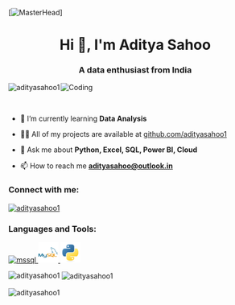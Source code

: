 [![MasterHead](https://storage.googleapis.com/gweb-cloudblog-publish/original_images/DataAnalytics.gif)]
<h1 align="center">Hi 👋, I'm Aditya Sahoo</h1>
<h3 align="center">A data enthusiast from India</h3>
<img align="right" alt="Coding" width="400" src="https://static.wixstatic.com/media/a27d24_16bbdb1ff1594bb6bc7f5649f07c1781~mv2.gif">

<p align="left"> <img src="https://komarev.com/ghpvc/?username=adityasahoo1&label=Profile%20views&color=0e75b6&style=flat" alt="adityasahoo1" /> </p>

<p align="left"> <a href="https://twitter.com/" target="blank"><img src="https://img.shields.io/twitter/follow/?logo=twitter&style=for-the-badge" alt="" /></a> </p>

- 🌱 I’m currently learning **Data Analysis**

- 👨‍💻 All of my projects are available at [github.com/adityasahoo1](github.com/adityasahoo1)

- 💬 Ask me about **Python, Excel, SQL, Power BI, Cloud**

- 📫 How to reach me **adityasahoo@outlook.in**

<h3 align="left">Connect with me:</h3>
<p align="left">
<a href="https://linkedin.com/in/adityasahoo1" target="blank"><img align="center" src="https://raw.githubusercontent.com/rahuldkjain/github-profile-readme-generator/master/src/images/icons/Social/linked-in-alt.svg" alt="adityasahoo1" height="30" width="40" /></a>
</p>

<h3 align="left">Languages and Tools:</h3>
<p align="left"> <a href="https://www.microsoft.com/en-us/sql-server" target="_blank" rel="noreferrer"> <img src="https://www.svgrepo.com/show/303229/microsoft-sql-server-logo.svg" alt="mssql" width="40" height="40"/> </a> <a href="https://www.mysql.com/" target="_blank" rel="noreferrer"> <img src="https://raw.githubusercontent.com/devicons/devicon/master/icons/mysql/mysql-original-wordmark.svg" alt="mysql" width="40" height="40"/> </a> <a href="https://www.python.org" target="_blank" rel="noreferrer"> <img src="https://raw.githubusercontent.com/devicons/devicon/master/icons/python/python-original.svg" alt="python" width="40" height="40"/> </a> </p>

<p><img align="left" src="https://github-readme-stats.vercel.app/api/top-langs?username=adityasahoo1&show_icons=true&locale=en&layout=compact" alt="adityasahoo1" /></p>

<p>&nbsp;<img align="center" src="https://github-readme-stats.vercel.app/api?username=adityasahoo1&show_icons=true&locale=en" alt="adityasahoo1" /></p>

<p><img align="center" src="https://github-readme-streak-stats.herokuapp.com/?user=adityasahoo1&" alt="adityasahoo1" /></p>
